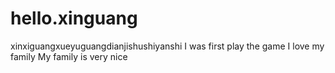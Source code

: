 # hello.xinguang
xinxiguangxueyuguangdianjishushiyanshi
I was first play the game
I love my family
My  family is very nice
